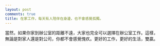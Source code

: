 ```yaml
---
layout: post
comments: true
title: 在家工作，每天有人陪伴在身邊，也不會感覺孤獨。
---
```




當然，如果你家到辦公室的距離不遠，大家也完全可以選擇在辦公室工作。這樣，無論是對家人還是對公司，你都不會感覺愧疚。更好的工作，更好的生活，雙贏。

